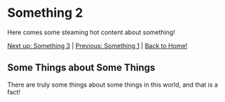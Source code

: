# Something 2

Here comes some steaming hot content about something!

[Next up: Something 3](./Something3.md) | [Previous: Something 1](./Something1.md) | [Back to Home!](./README.md)

## Some Things about Some Things

There are truly some things about some things in this world, and that is a fact! 
